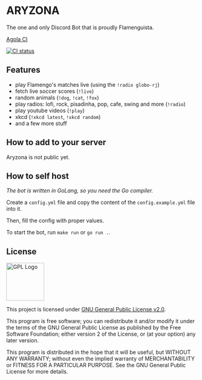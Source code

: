 # ARYZONA

The one and only Discord Bot that is proudly Flamenguista.

[Agola CI](https://ci.db.cafe/user/Pauloo27/projects/aryzona.proj)

[![CI status](https://ci.db.cafe/api/v1alpha/badges/187accd5-deac-4593-ae76-3454b052bf5b)](https://ci.db.cafe/user/Pauloo27/projects/aryzona.proj)

## Features

- play Flamengo's matches live (using the `!radio globo-rj`)
- fetch live soccer scores (`!live`)
- random animals (`!dog`, `!cat`, `!fox`)
- play radios: lofi, rock, pisadinha, pop, cafe, swing and more (`!radio`)
- play youtube videos (`!play`)
- xkcd (`!xkcd latest`, `!xkcd random`)
- and a few more stuff

## How to add to your server

Aryzona is not public yet.

## How to self host 

_The bot is written in GoLang, so you need the Go compiler._

Create a `config.yml` file and copy the content of the `config.example.yml` file into it.

Then, fill the config with proper values.

To start the bot, run `make run` or `go run .`.

## License

<img src="https://i.imgur.com/AuQQfiB.png" alt="GPL Logo" height="100px" />

This project is licensed under [GNU General Public License v2.0](./LICENSE).

This program is free software; you can redistribute it and/or modify
it under the terms of the GNU General Public License as published by
the Free Software Foundation; either version 2 of the License, or
(at your option) any later version.

This program is distributed in the hope that it will be useful,
but WITHOUT ANY WARRANTY; without even the implied warranty of
MERCHANTABILITY or FITNESS FOR A PARTICULAR PURPOSE. See the
GNU General Public License for more details.
